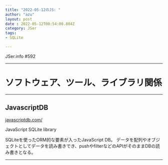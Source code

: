 ```yaml
---
title: "2022-05-12のJS: "
author: "azu"
layout: post
date : 2022-05-12T00:54:00.804Z
category: JSer
tags:
- SQLite

---
```


JSer.info #592

----

<h1 class="site-genre">ソフトウェア、ツール、ライブラリ関係</h1>

----

## JavascriptDB
[javascriptdb.com/](https://javascriptdb.com/ "JavascriptDB")
<p class="jser-tags jser-tag-icon"><span class="jser-tag">JavaScript</span> <span class="jser-tag">SQLite</span> <span class="jser-tag">library</span></p>

SQLiteを使ったORM的な要素が入ったJavaScript DB。
データを配列やオブジェクトとしてデータを読み書きでき、pushやfilterなどのAPIがそのままDBの読み書きとなる。


----
